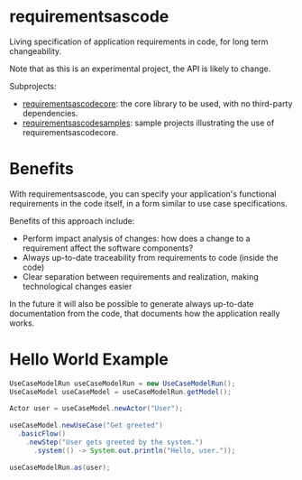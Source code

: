 # requirementsascode
Living specification of application requirements in code, for long term changeability.

Note that as this is an experimental project, the API is likely to change.

Subprojects:
* [requirementsascodecore](https://github.com/bertilmuth/requirementsascode/tree/master/requirementsascodecore): the core library to be used, with no third-party dependencies.
* [requirementsascodesamples](https://github.com/bertilmuth/requirementsascode/tree/master/requirementsascodesamples): sample projects illustrating the use of requirementsascodecore.

# Benefits
With requirementsascode, you can specify your application's functional requirements in the code itself,
in a form similar to use case specifications.

Benefits of this approach include:
* Perform impact analysis of changes: how does a change to a requirement affect the software components?
* Always up-to-date traceability from requirements to code (inside the code)
* Clear separation between requirements and realization, making technological changes easier

In the future it will also be possible to generate always up-to-date documentation from the code, 
that documents how the application really works.

# Hello World Example
``` java
UseCaseModelRun useCaseModelRun = new UseCaseModelRun();
UseCaseModel useCaseModel = useCaseModelRun.getModel();
		
Actor user = useCaseModel.newActor("User");
		
useCaseModel.newUseCase("Get greeted")
  .basicFlow()
    .newStep("User gets greeted by the system.")
      .system(() -> System.out.println("Hello, user."));
		
useCaseModelRun.as(user);
```
